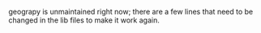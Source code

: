 geograpy is unmaintained right now; there are a few lines that need to be changed in the lib files to make it work again.